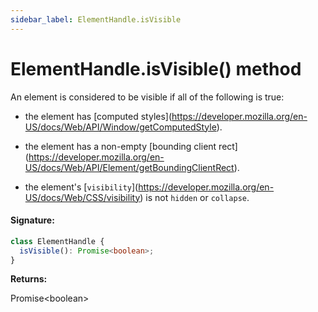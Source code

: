 ```yaml
---
sidebar_label: ElementHandle.isVisible
---
```


# ElementHandle.isVisible() method

An element is considered to be visible if all of the following is true:

- the element has \[computed styles\](https://developer.mozilla.org/en-US/docs/Web/API/Window/getComputedStyle).

- the element has a non-empty \[bounding client rect\](https://developer.mozilla.org/en-US/docs/Web/API/Element/getBoundingClientRect).

- the element's \[`visibility`\](https://developer.mozilla.org/en-US/docs/Web/CSS/visibility) is not `hidden` or `collapse`.

#### Signature:

```typescript
class ElementHandle {
  isVisible(): Promise<boolean>;
}
```

**Returns:**

Promise&lt;boolean&gt;
